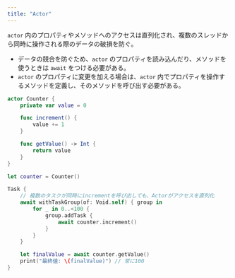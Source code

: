 ```yaml
---
title: "Actor"
---
```

`actor` 内のプロパティやメソッドへのアクセスは直列化され、複数のスレッドから同時に操作される際のデータの破損を防ぐ。
- データの競合を防ぐため、`actor` のプロパティを読み込んだり、メソッドを使うときは `await` をつける必要がある。
- `actor` のプロパティに変更を加える場合は、`actor` 内でプロパティを操作するメソッドを定義し、そのメソッドを呼び出す必要がある。
```swift
actor Counter {
    private var value = 0

    func increment() {
        value += 1
    }

    func getValue() -> Int {
        return value
    }
}

let counter = Counter()

Task {
    // 複数のタスクが同時にincrementを呼び出しても、Actorがアクセスを直列化
    await withTaskGroup(of: Void.self) { group in
        for _ in 0..<100 {
            group.addTask {
                await counter.increment()
            }
        }
    }

    let finalValue = await counter.getValue()
    print("最終値: \(finalValue)") // 常に100
}
```